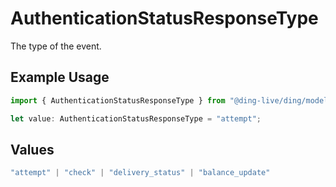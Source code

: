 # AuthenticationStatusResponseType

The type of the event.

## Example Usage

```typescript
import { AuthenticationStatusResponseType } from "@ding-live/ding/models/components";

let value: AuthenticationStatusResponseType = "attempt";
```

## Values

```typescript
"attempt" | "check" | "delivery_status" | "balance_update"
```